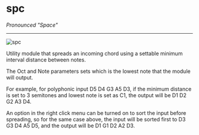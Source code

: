# spc
_Pronounced "Space"_
***
![spc](https://library.vcvrack.com/screenshots/cvly/spc.m.png)

Utility module that spreads an incoming chord using a settable minimum interval distance between notes.

The Oct and Note parameters sets which is the lowest note that the module will output.

For example, for polyphonic input D5 D4 G3 A5 D3, if the minimum distance is set to 3 semitones and lowest note is set as C1, the output will be D1 D2 G2 A3 D4.

An option in the right click menu can be turned on to sort the input before spreading, so for the same case above, the input will be sorted first to D3 G3 D4 A5 D5, and the output will be D1 G1 D2 A2 D3.

